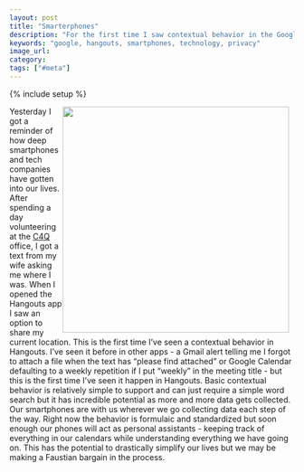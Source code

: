 ```yaml
---
layout: post
title: "Smarterphones"
description: "For the first time I saw contextual behavior in the Google Hangouts app when my wife asked me where I was. The app gave me the helpful option of sharing my location."
keywords: "google, hangouts, smartphones, technology, privacy"
image_url:
category:
tags: ["#meta"]
---
```

{% include setup %}

<img src="{{ IMG_PATH }}google-where-you-at.png" width="400px" style="float:right; padding-right: 10px">

Yesterday I got a reminder of how deep smartphones and tech companies have gotten into our lives. After spending a day volunteering at the <a href="http://www.c4q.nyc/" target="_blank">C4Q</a> office, I got a text from my wife asking me where I was. When I opened the Hangouts app I saw an option to share my current location. This is the first time I’ve seen a contextual behavior in Hangouts. I’ve seen it before in other apps - a Gmail alert telling me I forgot to attach a file when the text has “please find attached” or Google Calendar defaulting to a weekly repetition if I put “weekly” in the meeting title - but this is the first time I’ve seen it happen in Hangouts. Basic contextual behavior is relatively simple to support and can just require a simple word search but it has incredible potential as more and more data gets collected. Our smartphones are with us wherever we go collecting data each step of the way. Right now the behavior is formulaic and standardized but soon enough our phones will act as personal assistants - keeping track of everything in our calendars while understanding everything we have going on. This has the potential to drastically simplify our lives but we may be making a Faustian bargain in the process.
